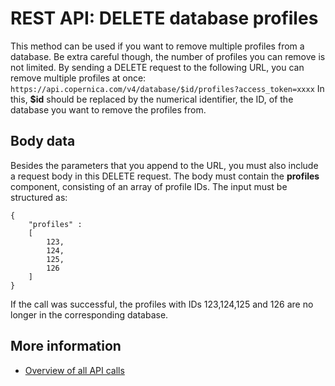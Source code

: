 # REST API: DELETE database profiles
This method can be used if you want to remove multiple profiles from a
database. Be extra careful though, the number of profiles you can remove
is not limited. By sending a DELETE request to the following URL, you can
remove multiple profiles at once:
`https://api.copernica.com/v4/database/$id/profiles?access_token=xxxx`
In this, **$id** should be replaced by the numerical identifier, the ID, of 
the database you want to remove the profiles from.
## Body data
Besides the parameters that you append to the URL, you must also include 
a request body in this DELETE request. The body must contain the **profiles**
component, consisting of an array of profile IDs. The input must be structured 
as:
```
{
	"profiles" : 
	[
		123,
		124,
		125,
		126
	]
}
```
If the call was successful, the profiles with IDs 123,124,125 and 126 are
no longer in the corresponding database.
## More information
* [Overview of all API calls](./rest-api.md)
